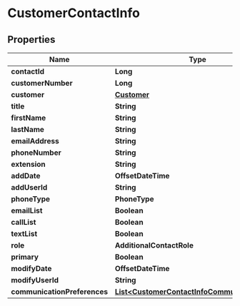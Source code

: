 

# CustomerContactInfo


## Properties

| Name | Type | Description | Notes |
|------------ | ------------- | ------------- | -------------|
|**contactId** | **Long** |  |  [optional] |
|**customerNumber** | **Long** |  |  [optional] |
|**customer** | [**Customer**](Customer.md) |  |  [optional] |
|**title** | **String** |  |  [optional] |
|**firstName** | **String** |  |  [optional] |
|**lastName** | **String** |  |  [optional] |
|**emailAddress** | **String** |  |  [optional] |
|**phoneNumber** | **String** |  |  [optional] |
|**extension** | **String** |  |  [optional] |
|**addDate** | **OffsetDateTime** |  |  [optional] |
|**addUserId** | **String** |  |  [optional] |
|**phoneType** | **PhoneType** |  |  [optional] |
|**emailList** | **Boolean** |  |  [optional] |
|**callList** | **Boolean** |  |  [optional] |
|**textList** | **Boolean** |  |  [optional] |
|**role** | **AdditionalContactRole** |  |  [optional] |
|**primary** | **Boolean** |  |  [optional] |
|**modifyDate** | **OffsetDateTime** |  |  [optional] |
|**modifyUserId** | **String** |  |  [optional] |
|**communicationPreferences** | [**List&lt;CustomerContactInfoCommunicationTag&gt;**](CustomerContactInfoCommunicationTag.md) |  |  [optional] |



